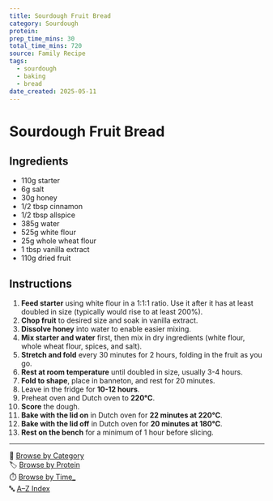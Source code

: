 ```yaml
---
title: Sourdough Fruit Bread
category: Sourdough
protein: 
prep_time_mins: 30
total_time_mins: 720
source: Family Recipe
tags:
  - sourdough
  - baking
  - bread
date_created: 2025-05-11
---
```


# Sourdough Fruit Bread

## Ingredients
- 110g starter
- 6g salt
- 30g honey
- 1/2 tbsp cinnamon
- 1/2 tbsp allspice
- 385g water
- 525g white flour
- 25g whole wheat flour
- 1 tbsp vanilla extract
- 110g dried fruit

## Instructions
1. **Feed starter** using white flour in a 1:1:1 ratio. Use it after it has at least doubled in size (typically would rise to at least 200%).
2. **Chop fruit** to desired size and soak in vanilla extract.
3. **Dissolve honey** into water to enable easier mixing.
4. **Mix starter and water** first, then mix in dry ingredients (white flour, whole wheat flour, spices, and salt).
5. **Stretch and fold** every 30 minutes for 2 hours, folding in the fruit as you go.
6. **Rest at room temperature** until doubled in size, usually 3-4 hours.
7. **Fold to shape**, place in banneton, and rest for 20 minutes.
8. Leave in the fridge for **10-12 hours**.
9. Preheat oven and Dutch oven to **220°C**.
10. **Score** the dough.
11. **Bake with the lid on** in Dutch oven for **22 minutes at 220°C**.
12. **Bake with the lid off** in Dutch oven for **20 minutes at 180°C**.
13. **Rest on the bench** for a minimum of 1 hour before slicing.

---

📁 [Browse by Category](categories.md)  
🏷️ [Browse by Protein](../_indexes/protein.md)  
⏱️ [Browse by Time_](../indexes/time.md)  
🔤 [A–Z Index](../_indexes/alphabet.md)
